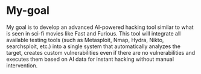 # My-goal
My goal is to develop an advanced AI-powered hacking tool similar to what is seen in sci-fi movies like Fast and Furious. This tool will integrate all available testing tools (such as Metasploit, Nmap, Hydra, Nikto, searchsploit, etc.) into a single system that automatically analyzes the target, creates custom vulnerabilities even if there are no vulnerabilities and executes them based on AI data for instant hacking without manual intervention.

